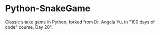 # Python-SnakeGame
Classic snake game in Python, forked from Dr. Angela Yu, in "100 days of code" course, Day 20".
